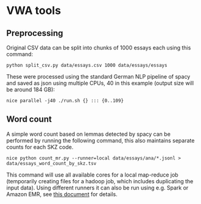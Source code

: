 # VWA tools


## Preprocessing

Original CSV data can be split into chunks of 1000 essays each using this command:

```
python split_csv.py data/essays.csv 1000 data/essays/essays
```

These were processed using the standard German NLP pipeline of spacy and saved
as json using multiple CPUs, 40 in this example
(output size will be around 184 GB):

```
nice parallel -j40 ./run.sh {} ::: {0..109}
```


## Word count

A simple word count based on lemmas detected by spacy can be performed by
running the following command, this also
maintains separate counts for each SKZ code.

```
nice python count_mr.py --runner=local data/essays/ana/*.jsonl >
data/essays_word_count_by_skz.tsv
```

This command will use all
available cores for a local map-reduce job (temporarily creating files for a hadoop
job, which includes duplicating the input data). Using different runners it can
also be run using e.g. Spark or Amazon EMR, see [this
document](https://mrjob.readthedocs.io/en/latest/guides/runners.html) for details.
